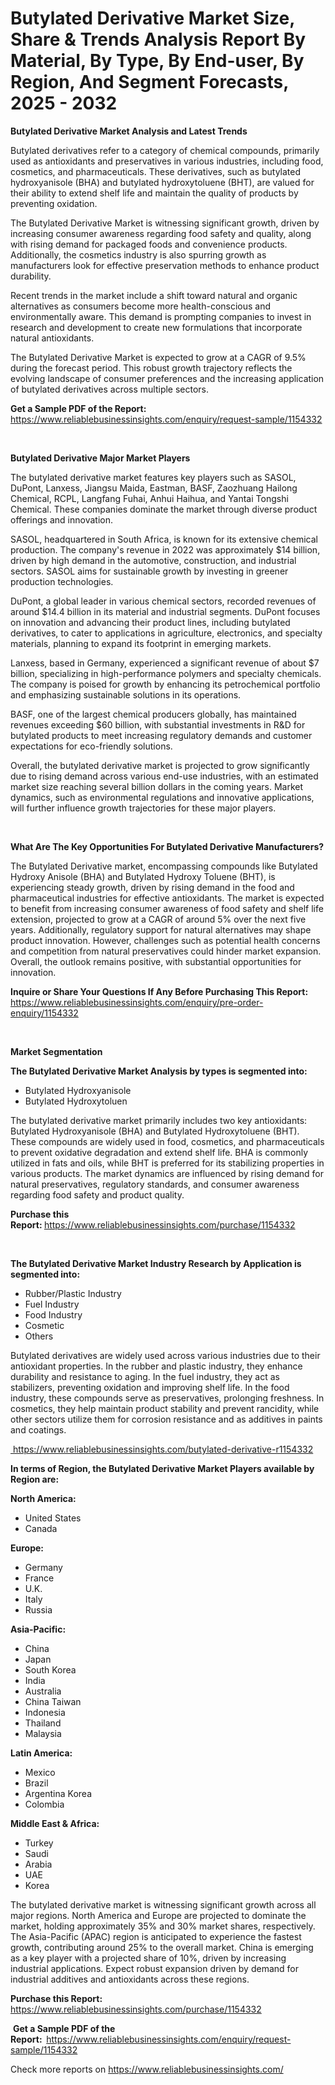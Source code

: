 <p><h1>Butylated Derivative Market Size, Share & Trends Analysis Report By Material, By Type, By End-user, By Region, And Segment Forecasts, 2025 - 2032</h1></p><p><strong>Butylated Derivative Market Analysis and Latest Trends</strong></p>
<p><p>Butylated derivatives refer to a category of chemical compounds, primarily used as antioxidants and preservatives in various industries, including food, cosmetics, and pharmaceuticals. These derivatives, such as butylated hydroxyanisole (BHA) and butylated hydroxytoluene (BHT), are valued for their ability to extend shelf life and maintain the quality of products by preventing oxidation.</p><p>The Butylated Derivative Market is witnessing significant growth, driven by increasing consumer awareness regarding food safety and quality, along with rising demand for packaged foods and convenience products. Additionally, the cosmetics industry is also spurring growth as manufacturers look for effective preservation methods to enhance product durability. </p><p>Recent trends in the market include a shift toward natural and organic alternatives as consumers become more health-conscious and environmentally aware. This demand is prompting companies to invest in research and development to create new formulations that incorporate natural antioxidants. </p><p>The Butylated Derivative Market is expected to grow at a CAGR of 9.5% during the forecast period. This robust growth trajectory reflects the evolving landscape of consumer preferences and the increasing application of butylated derivatives across multiple sectors.</p></p>
<p><strong>Get a Sample PDF of the Report:&nbsp;</strong> <a href="https://www.reliablebusinessinsights.com/enquiry/request-sample/1154332?utm_campaign=2310&utm_medium=2&utm_source=Github&utm_content=ia&utm_term=03042025&utm_id=butylated-derivative">https://www.reliablebusinessinsights.com/enquiry/request-sample/1154332</a></p>
<p>&nbsp;</p>
<p><strong>Butylated Derivative Major Market Players</strong></p>
<p><p>The butylated derivative market features key players such as SASOL, DuPont, Lanxess, Jiangsu Maida, Eastman, BASF, Zaozhuang Hailong Chemical, RCPL, Langfang Fuhai, Anhui Haihua, and Yantai Tongshi Chemical. These companies dominate the market through diverse product offerings and innovation.</p><p>SASOL, headquartered in South Africa, is known for its extensive chemical production. The company's revenue in 2022 was approximately $14 billion, driven by high demand in the automotive, construction, and industrial sectors. SASOL aims for sustainable growth by investing in greener production technologies.</p><p>DuPont, a global leader in various chemical sectors, recorded revenues of around $14.4 billion in its material and industrial segments. DuPont focuses on innovation and advancing their product lines, including butylated derivatives, to cater to applications in agriculture, electronics, and specialty materials, planning to expand its footprint in emerging markets.</p><p>Lanxess, based in Germany, experienced a significant revenue of about $7 billion, specializing in high-performance polymers and specialty chemicals. The company is poised for growth by enhancing its petrochemical portfolio and emphasizing sustainable solutions in its operations.</p><p>BASF, one of the largest chemical producers globally, has maintained revenues exceeding $60 billion, with substantial investments in R&D for butylated products to meet increasing regulatory demands and customer expectations for eco-friendly solutions.</p><p>Overall, the butylated derivative market is projected to grow significantly due to rising demand across various end-use industries, with an estimated market size reaching several billion dollars in the coming years. Market dynamics, such as environmental regulations and innovative applications, will further influence growth trajectories for these major players.</p></p>
<p>&nbsp;</p>
<p><strong>What Are The Key Opportunities For Butylated Derivative Manufacturers?</strong></p>
<p><p>The Butylated Derivative market, encompassing compounds like Butylated Hydroxy Anisole (BHA) and Butylated Hydroxy Toluene (BHT), is experiencing steady growth, driven by rising demand in the food and pharmaceutical industries for effective antioxidants. The market is expected to benefit from increasing consumer awareness of food safety and shelf life extension, projected to grow at a CAGR of around 5% over the next five years. Additionally, regulatory support for natural alternatives may shape product innovation. However, challenges such as potential health concerns and competition from natural preservatives could hinder market expansion. Overall, the outlook remains positive, with substantial opportunities for innovation.</p></p>
<p><strong>Inquire or Share Your Questions If Any Before Purchasing This Report:</strong> <a href="https://www.reliablebusinessinsights.com/enquiry/pre-order-enquiry/1154332?utm_campaign=2310&utm_medium=2&utm_source=Github&utm_content=ia&utm_term=03042025&utm_id=butylated-derivative">https://www.reliablebusinessinsights.com/enquiry/pre-order-enquiry/1154332</a></p>
<p>&nbsp;</p>
<p><strong>Market Segmentation</strong></p>
<p><strong>The Butylated Derivative Market Analysis by types is segmented into:</strong></p>
<p><ul><li>Butylated Hydroxyanisole</li><li>Butylated Hydroxytoluen</li></ul></p>
<p><p>The butylated derivative market primarily includes two key antioxidants: Butylated Hydroxyanisole (BHA) and Butylated Hydroxytoluene (BHT). These compounds are widely used in food, cosmetics, and pharmaceuticals to prevent oxidative degradation and extend shelf life. BHA is commonly utilized in fats and oils, while BHT is preferred for its stabilizing properties in various products. The market dynamics are influenced by rising demand for natural preservatives, regulatory standards, and consumer awareness regarding food safety and product quality.</p></p>
<p><strong>Purchase this Report:&nbsp;</strong><a href="https://www.reliablebusinessinsights.com/purchase/1154332?utm_campaign=2310&utm_medium=2&utm_source=Github&utm_content=ia&utm_term=03042025&utm_id=butylated-derivative">https://www.reliablebusinessinsights.com/purchase/1154332</a></p>
<p>&nbsp;</p>
<p><strong>The Butylated Derivative Market Industry Research by Application is segmented into:</strong></p>
<p><ul><li>Rubber/Plastic Industry</li><li>Fuel Industry</li><li>Food Industry</li><li>Cosmetic</li><li>Others</li></ul></p>
<p><p>Butylated derivatives are widely used across various industries due to their antioxidant properties. In the rubber and plastic industry, they enhance durability and resistance to aging. In the fuel industry, they act as stabilizers, preventing oxidation and improving shelf life. In the food industry, these compounds serve as preservatives, prolonging freshness. In cosmetics, they help maintain product stability and prevent rancidity, while other sectors utilize them for corrosion resistance and as additives in paints and coatings.</p></p>
<p><a href="https://www.reliablebusinessinsights.com/butylated-derivative-r1154332?utm_campaign=2310&utm_medium=2&utm_source=Github&utm_content=ia&utm_term=03042025&utm_id=butylated-derivative">&nbsp;https://www.reliablebusinessinsights.com/butylated-derivative-r1154332</a></p>
<p><strong>In terms of Region, the Butylated Derivative Market Players available by Region are:</strong></p>
<p>
    <p> <strong> North America: </strong>
        <ul>
            <li>United States</li>
            <li>Canada</li>
        </ul>
        </p> 
    <p> <strong> Europe: </strong>
        <ul>
            <li>Germany</li>
            <li>France</li>
            <li>U.K.</li>
            <li>Italy</li>
            <li>Russia</li>
        </ul>
        </p> 
    <p> <strong> Asia-Pacific: </strong>
        <ul>
            <li>China</li>
            <li>Japan</li>
            <li>South Korea</li>
            <li>India</li>
            <li>Australia</li>
            <li>China Taiwan</li>
            <li>Indonesia</li>
            <li>Thailand</li>
            <li>Malaysia</li>
        </ul>
        </p> 
    <p> <strong> Latin America: </strong>
        <ul>
            <li>Mexico</li>
            <li>Brazil</li>
            <li>Argentina Korea</li>
            <li>Colombia</li>
        </ul>
        </p> 
    <p> <strong> Middle East & Africa: </strong>
        <ul>
            <li>Turkey</li>
            <li>Saudi</li>
            <li>Arabia</li>
            <li>UAE</li>
            <li>Korea</li>
        </ul>
    </p>
    </p>
<p><p>The butylated derivative market is witnessing significant growth across all major regions. North America and Europe are projected to dominate the market, holding approximately 35% and 30% market shares, respectively. The Asia-Pacific (APAC) region is anticipated to experience the fastest growth, contributing around 25% to the overall market. China is emerging as a key player with a projected share of 10%, driven by increasing industrial applications. Expect robust expansion driven by demand for industrial additives and antioxidants across these regions.</p></p>
<p><strong>Purchase this Report: </strong><a href="https://www.reliablebusinessinsights.com/purchase/1154332?utm_campaign=2310&utm_medium=2&utm_source=Github&utm_content=ia&utm_term=03042025&utm_id=butylated-derivative">https://www.reliablebusinessinsights.com/purchase/1154332</a></p>
<p>&nbsp;<strong>Get a Sample PDF of the Report:&nbsp;&nbsp;</strong><a href="https://www.reliablebusinessinsights.com/enquiry/request-sample/1154332?utm_campaign=2310&utm_medium=2&utm_source=Github&utm_content=ia&utm_term=03042025&utm_id=butylated-derivative">https://www.reliablebusinessinsights.com/enquiry/request-sample/1154332</a></p>
<p><strong></strong></p>
<p>Check more reports on <a href="https://www.reliablebusinessinsights.com/?utm_campaign=2310&utm_medium=2&utm_source=Github&utm_content=ia&utm_term=03042025&utm_id=butylated-derivative">https://www.reliablebusinessinsights.com/</a></p>